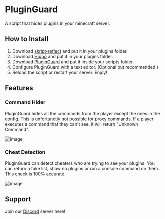 # PluginGuard
A script that hides plugins in your minecraft server.

## How to Install
1. Download [skript-reflect](https://forums.skunity.com/resources/skript-reflect.1146/) and put it in your plugins folder.
2. Download [Hippo](https://forums.skunity.com/resources/hippo.1464/) and put it in your plugins folder.
3. Download [PluginGuard](https://github.com/erenkarakal/PluginGuard/releases) and put it inside your scripts folder.
4. Configure PluginGuard with a text editor. (Optional but recommended.)
5. Reload the script or restart your server.
Enjoy!

## Features
### Command Hider
PluginGuard hides all the commands from the player except the ones in the config.
This is unfortunetly not possible for proxy commands.
If a player executes a command that they can't see, it will return "Unknown Command".

![image](https://user-images.githubusercontent.com/67760502/204563296-87618582-8fb0-4797-ab06-aa1f9ac9eb1b.png)

### Cheat Detection
PluginGuard can detect cheaters who are trying to see your plugins. You can return a fake list, show no plugins or run a console command on them.
This check is 100% accurate.

![image](https://user-images.githubusercontent.com/67760502/204563763-a5e7efb8-7d6f-4549-b40b-24a978ad4f4b.png)

## Support
Join our [Discord](https://discord.gg/py3hrJJvfy) server here!
